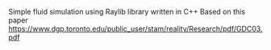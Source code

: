 Simple fluid simulation using Raylib library written in C++
Based on this paper https://www.dgp.toronto.edu/public_user/stam/reality/Research/pdf/GDC03.pdf
